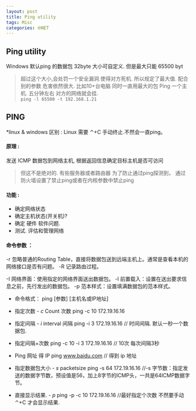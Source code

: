 ```yaml
---
layout: post
title: Ping utility 
tags: Misc
categories: 🌐NET
---
```



## Ping utility 

Windows 默认ping 的数据包 32byte
大小可自定义. 但是最大只能 65500 byt
> 超过这个大小,会处罚一个安全漏洞.使得对方死机. 所以规定了最大值.
配合别的参数  危害依然很大.
比如10+台电脑 同时一直用最大的包 Ping 一个主机. 五分钟左右 对方的网络就会挂.  
    `ping -l 65500 -t 192.168.1.21` 


## PING 

*linux & windows 区别 :  Linux 需要 ⌃+C 手动终止.不然会一直ping。

#### 原理 :

发送 ICMP 数据包到网络主机, 根据返回信息确定目标主机是否可访问
> 但这不是绝对的. 有些服务器或者路由器 为了防止通过ping探测到，
> 通过防火墙设置了禁止ping或者在内核参数中禁止ping

#### 功能 :

- 确定网络状态
- 确定主机状态(开关机)?
- 确定 硬件 软件问题.
- 测试. 评估和管理网络

#### 命令参数 ：

-r 忽略普通的Routing Table，直接将数据包送到远端主机上。通常是查看本机的网络接口是否有问题。
-R 记录路由过程。

-I 网络界面：使用指定的网络界面送出数据包。
-l 前置载入：设置在送出要求信息之前，先行发出的数据包。
-p 范本样式：设置填满数据包的范本样式。



- 命令格式：
		ping [参数] [主机名或IP地址]

- 指定次数  *- c* Count 次数
		ping -c 10 172.19.16.16

- 指定间隔   *- i* interval  间隔
		ping -i 3 172.19.16.16
		// 时间间隔.   默认一秒一个数据包.

- 指定间隔+次数
		ping -c 10 -i 3 172.19.16.16
		// 10次 每次间隔3秒

- Ping 网址 得 IP
		ping www.baidu.com
		// 得到 ip 地址

- 指定数据包大小  *- s*  packetsize 
		ping -s 64 172.19.16.16
		//-s 字节数：指定发送的数据字节数，预设值是56，加上8字节的ICMP头，一共是64ICMP数据字节。
 
- 直接显示结果.   *- p* 
		ping -p -c 10 172.19.16.16
		//最好指定个次数 不然要手动 ⌃+C 才会显示结果.






